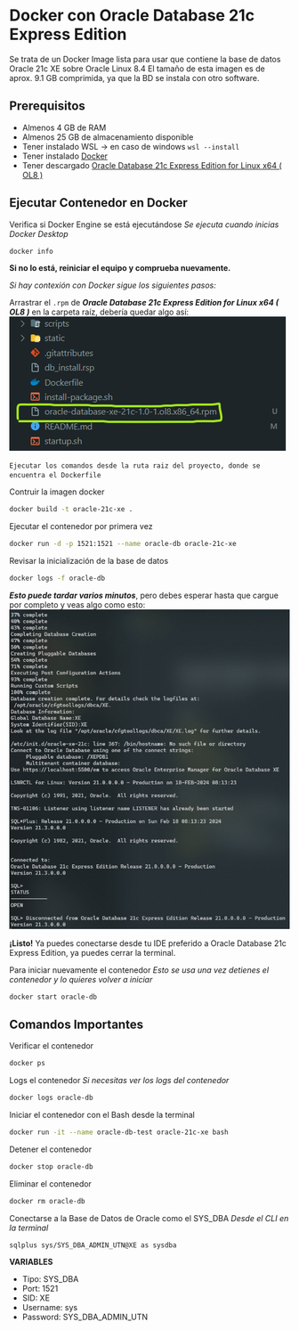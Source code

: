 # Docker con Oracle Database 21c Express Edition
Se trata de un Docker Image lista para usar que contiene la base de datos Oracle 21c XE sobre Oracle Linux 8.4
El tamaño de esta imagen es de aprox. 9.1 GB comprimida, ya que la BD se instala con otro software.

## Prerequisitos

- Almenos 4 GB de RAM
- Almenos 25 GB de almacenamiento disponible
- Tener instalado WSL -> en caso de windows `wsl --install`
- Tener instalado [Docker](https://docs.docker.com/get-docker/)
- Tener descargado [Oracle Database 21c Express Edition for Linux x64 ( OL8 )](https://www.oracle.com/mx/database/technologies/xe-downloads.html)

## Ejecutar Contenedor en Docker

Verifica si Docker Engine se está ejecutándose
*Se ejecuta cuando inicias Docker Desktop*
```bash
docker info
```
**Si no lo está, reiniciar el equipo y comprueba nuevamente.**

*Si hay contexión con Docker sigue los siguientes pasos:*

Arrastrar el `.rpm` de ***Oracle Database 21c Express Edition for Linux x64 ( OL8 )*** en la carpeta raíz, debería quedar algo así: <br />
<img src='./static/imgs/ODBS21cXE-Screenshot.png'><img>

`Ejecutar los comandos desde la ruta raiz del proyecto, donde se encuentra el Dockerfile`

Contruir la imagen docker
```bash
docker build -t oracle-21c-xe .
```

Ejecutar el contenedor por primera vez
```bash
docker run -d -p 1521:1521 --name oracle-db oracle-21c-xe
```

Revisar la inicialización de la base de datos
```bash
docker logs -f oracle-db
```
***Esto puede tardar varios minutos***, pero debes esperar hasta que cargue por completo y veas algo como esto: <br />
<img src='./static/imgs/ODBS21cXELogger-Screenshot.png'><img>

**¡Listo!** Ya puedes conectarse desde tu IDE preferido a Oracle Database 21c Express Edition, ya puedes cerrar la terminal.

Para iniciar nuevamente el contenedor
*Esto se usa una vez detienes el contenedor y lo quieres volver a iniciar*
```bash
docker start oracle-db
```

## Comandos Importantes

Verificar el contenedor
```bash
docker ps
```

Logs el contenedor
*Si necesitas ver los logs del contenedor*
```bash
docker logs oracle-db
```

Iniciar el contenedor con el Bash desde la terminal
```bash
docker run -it --name oracle-db-test oracle-21c-xe bash
```

Detener el contenedor
```bash
docker stop oracle-db
```

Eliminar el contenedor
```bash
docker rm oracle-db
```

Conectarse a la Base de Datos de Oracle como el SYS_DBA
*Desde el CLI en la terminal*
```bash
sqlplus sys/SYS_DBA_ADMIN_UTN@XE as sysdba
```
**VARIABLES**
- Tipo: SYS_DBA
- Port: 1521
- SID: XE
- Username: sys
- Password: SYS_DBA_ADMIN_UTN
